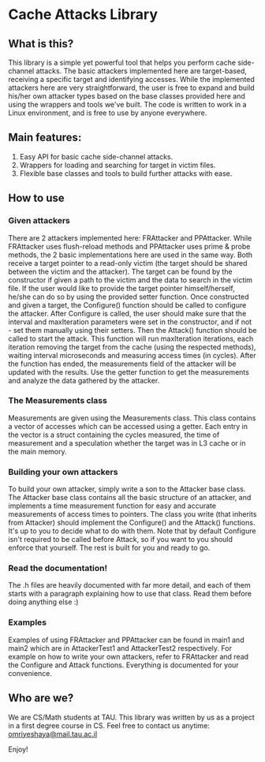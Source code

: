 # Cache Attacks Library

## What is this?
This library is a simple yet powerful tool that helps you perform cache side-channel attacks. The basic attackers implemented here are target-based, receiving a specific target and identifying accesses.
While the implemented attackers here are very straightforward, the user is free to expand and build his/her own attacker types based on the base classes provided here and using the wrappers and tools we've built.
The code is written to work in a Linux environment, and is free to use by anyone everywhere.

## Main features:
1. Easy API for basic cache side-channel attacks.
2. Wrappers for loading and searching for target in victim files.
3. Flexible base classes and tools to build further attacks with ease.

## How to use
### Given attackers
There are 2 attackers implemented here: FRAttacker and PPAttacker. While FRAttacker uses flush-reload methods and PPAttacker uses prime & probe methods, the 2 basic implementations here are used in the same way. Both receive a target pointer to a read-only victim (the target should be shared between the victim and the attacker). The target can be found by the constructor if given a path to the victim and the data to search in the victim file. If the user would like to provide the target pointer himself/herself, he/she can do so by using the provided setter function.
Once constructed and given a target, the Configure() function should be called to configure the attacker. After Configure is called, the user should make sure that the interval and maxIteration parameters were set in the constructor, and if not - set them manually using their setters.
Then the Attack() function should be called to start the attack. This function will run maxIteration iterations, each iteration removing the target from the cache (using the respected methods), waiting interval microseconds and measuring access times (in cycles). After the function has ended, the measurements field of the attacker will be updated with the results. Use the getter function to get the measurements and analyze the data gathered by the attacker.

### The Measurements class
Measurements are given using the Measurements class. This class contains a vector of accesses which can be accessed using a getter. Each entry in the vector is a struct containing the cycles measured, the time of measurement and a speculation whether the target was in L3 cache or in the main memory.

### Building your own attackers
To build your own attacker, simply write a son to the Attacker base class. The Attacker base class contains all the basic structure of an attacker, and implements a time measurement function for easy and accurate measurements of access times to pointers.
The class you write (that inherits from Attacker) should implement the Configure() and the Attack() functions. It's up to you to decide what to do with them. Note that by default Configure isn't required to be called before Attack, so if you want to you should enforce that yourself. The rest is built for you and ready to go.

### Read the documentation!
The .h files are heavily documented with far more detail, and each of them starts with a paragraph explaining how to use that class. Read them before doing anything else :)

### Examples
Examples of using FRAttacker and PPAttacker can be found in main1 and main2 which are in AttackerTest1 and AttackerTest2 respectively.
For example on how to write your own attackers, refer to FRAttacker and read the Configure and Attack functions.
Everything is documented for your convenience.

## Who are we?
We are CS/Math students at TAU. This library was written by us as a project in a first degree course in CS. Feel free to contact us anytime:
omriyeshaya@mail.tau.ac.il


Enjoy!
